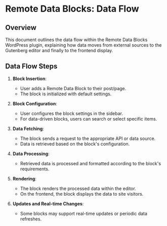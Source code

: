 # Remote Data Blocks: Data Flow

## Overview

This document outlines the data flow within the Remote Data Blocks WordPress plugin, explaining how data moves from external sources to the Gutenberg editor and finally to the frontend display.

## Data Flow Steps

1. **Block Insertion**:

   - User adds a Remote Data Block to their post/page.
   - The block is initialized with default settings.

2. **Block Configuration**:

   - User configures the block settings in the sidebar.
   - For data-driven blocks, users can search or select specific items.

3. **Data Fetching**:

   - The block sends a request to the appropriate API or data source.
   - Data is retrieved based on the block's configuration.

4. **Data Processing**:

   - Retrieved data is processed and formatted according to the block's requirements.

5. **Rendering**:

   - The block renders the processed data within the editor.
   - On the frontend, the block displays the data to site visitors.

6. **Updates and Real-time Changes**:
   - Some blocks may support real-time updates or periodic data refreshes.
